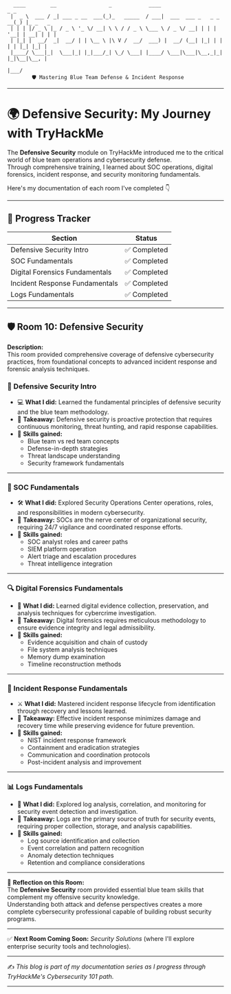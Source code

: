 ```
  ____        __                 _            ____                      _ _         
 |  _ \  ___ / _| ___ _ __  ___(_)_   _____  / ___|  ___  ___ _   _ _ __(_) |_ _   _ 
 | | | |/ _ \ |_ / _ \ '_ \/ __| \ \ / / _ \ \___ \ / _ \/ __| | | | '__| | __| | | |
 | |_| |  __/  _|  __/ | | \__ \ |\ V /  __/  ___) |  __/ (__| |_| | |  | | |_| |_| |
 |____/ \___|_|  \___|_| |_|___/_| \_/ \___| |____/ \___|\___|\__,_|_|  |_|\__|\__, |
                                                                               |___/ 
        🛡️ Mastering Blue Team Defense & Incident Response
```

---

# 🌍 Defensive Security: My Journey with TryHackMe  

The **Defensive Security** module on TryHackMe introduced me to the critical world of blue team operations and cybersecurity defense.  
Through comprehensive training, I learned about SOC operations, digital forensics, incident response, and security monitoring fundamentals.

Here's my documentation of each room I've completed 👇  

---

## 📝 Progress Tracker

| Section                          | Status   |
|----------------------------------|----------|
| Defensive Security Intro         | ✅ Completed |
| SOC Fundamentals                 | ✅ Completed |
| Digital Forensics Fundamentals   | ✅ Completed |
| Incident Response Fundamentals   | ✅ Completed |
| Logs Fundamentals               | ✅ Completed |

---

## 🛡️ Room 10: Defensive Security  

**Description:**  
This room provided comprehensive coverage of defensive cybersecurity practices, from foundational concepts to advanced incident response and forensic analysis techniques.

### 🏰 Defensive Security Intro  
- 💻 **What I did:** Learned the fundamental principles of defensive security and the blue team methodology.  
- 🚀 **Takeaway:** Defensive security is proactive protection that requires continuous monitoring, threat hunting, and rapid response capabilities.  
- 📝 **Skills gained:**  
  - Blue team vs red team concepts  
  - Defense-in-depth strategies  
  - Threat landscape understanding  
  - Security framework fundamentals  

---

### 🏢 SOC Fundamentals  
- 🛠 **What I did:** Explored Security Operations Center operations, roles, and responsibilities in modern cybersecurity.  
- 🚀 **Takeaway:** SOCs are the nerve center of organizational security, requiring 24/7 vigilance and coordinated response efforts.  
- 📝 **Skills gained:**  
  - SOC analyst roles and career paths  
  - SIEM platform operation  
  - Alert triage and escalation procedures  
  - Threat intelligence integration  

---

### 🔍 Digital Forensics Fundamentals  
- 🔧 **What I did:** Learned digital evidence collection, preservation, and analysis techniques for cybercrime investigation.  
- 🚀 **Takeaway:** Digital forensics requires meticulous methodology to ensure evidence integrity and legal admissibility.  
- 📝 **Skills gained:**  
  - Evidence acquisition and chain of custody  
  - File system analysis techniques  
  - Memory dump examination  
  - Timeline reconstruction methods  

---

### 🚨 Incident Response Fundamentals  
- ⚔️ **What I did:** Mastered incident response lifecycle from identification through recovery and lessons learned.  
- 🚀 **Takeaway:** Effective incident response minimizes damage and recovery time while preserving evidence for future prevention.  
- 📝 **Skills gained:**  
  - NIST incident response framework  
  - Containment and eradication strategies  
  - Communication and coordination protocols  
  - Post-incident analysis and improvement  

---

### 📊 Logs Fundamentals  
- 🎯 **What I did:** Explored log analysis, correlation, and monitoring for security event detection and investigation.  
- 🚀 **Takeaway:** Logs are the primary source of truth for security events, requiring proper collection, storage, and analysis capabilities.  
- 📝 **Skills gained:**  
  - Log source identification and collection  
  - Event correlation and pattern recognition  
  - Anomaly detection techniques  
  - Retention and compliance considerations  

---

📌 **Reflection on this Room:**  
The **Defensive Security** room provided essential blue team skills that complement my offensive security knowledge.  
Understanding both attack and defense perspectives creates a more complete cybersecurity professional capable of building robust security programs.

---

✅ **Next Room Coming Soon:** *Security Solutions* (where I'll explore enterprise security tools and technologies).  

---
✍️ *This blog is part of my documentation series as I progress through TryHackMe's Cybersecurity 101 path.*  

---